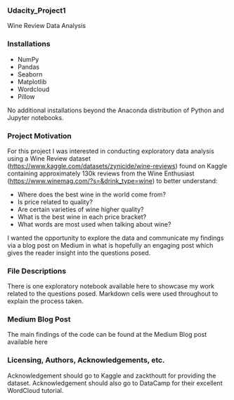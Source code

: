 ### Udacity_Project1
Wine Review Data Analysis

### Installations
- NumPy
- Pandas
- Seaborn
- Matplotlib
- Wordcloud
- Pillow

No additional installations beyond the Anaconda distribution of Python and Jupyter notebooks.

### Project Motivation
For this project I was interested in conducting exploratory data analysis using a Wine Review dataset (https://www.kaggle.com/datasets/zynicide/wine-reviews) found on Kaggle containing approximately 130k reviews from the Wine Enthusiast (https://www.winemag.com/?s=&drink_type=wine) to better understand:

- Where does the best wine in the world come from?
- Is price related to quality?
- Are certain varieties of wine higher quality?
- What is the best wine in each price bracket?
- What words are most used when talking about wine?

I wanted the opportunity to explore the data and communicate my findings via a blog post on Medium in what is hopefully an engaging post which gives the reader insight into the questions posed.

### File Descriptions
There is one exploratory notebook available here to showcase my work related to the questions posed. Markdown cells were used throughout to explain the process taken.

### Medium Blog Post
The main findings of the code can be found at the Medium Blog post available here

### Licensing, Authors, Acknowledgements, etc.
Acknowledgement should go to Kaggle and zackthoutt for providing the dataset. Acknowledgement should also go to DataCamp for their excellent WordCloud tutorial.
